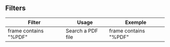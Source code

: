 ## Filters

| **Filter**            | **Usage**         | **Exemple**           |
| --------------------- | ----------------- | --------------------- |
| frame contains "%PDF" | Search a PDF file | frame contains "%PDF" |

